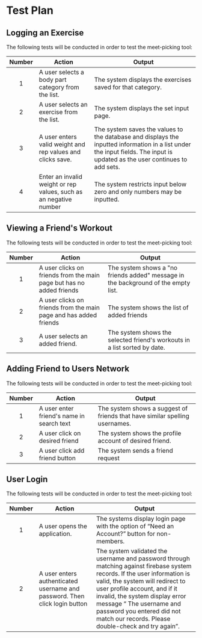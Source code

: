 # Test Plan

## Logging an Exercise

The following tests will be conducted in order to test the meet-picking tool:

| Number | Action | Output |
| :---: | --- | --- |
| 1 | A user selects a body part category from the list. | The system displays the exercises saved for that category. |
| 2 | A user selects an exercise from the list. | The system displays the set input page. |
| 3 | A user enters valid weight and rep values and clicks save. | The system saves the values to the database and displays the inputted information in a list under the input fields. The input is updated as the user continues to add sets. |
| 4 | Enter an invalid weight or rep values, such as an negative number | The system restricts input below zero and only numbers may be inputted. |



## Viewing a Friend's Workout

The following tests will be conducted in order to test the meet-picking tool:

| Number | Action | Output |
| :---: | --- | --- |
| 1 | A user clicks on friends from the main page but has no added friends | The system shows a "no friends added" message in the background  of the empty list. |
| 2 | A user clicks on friends from the main page and has added friends | The system shows the list of added friends |
| 3 | A user selects an added friend. | The system shows the selected friend's workouts in a list sorted by date. |


## Adding Friend to Users Network

The following tests will be conducted in order to test the meet-picking tool:

| Number | Action | Output |
| :---: | --- | --- |
| 1 | A user enter friend's name in search text | The system shows a suggest of friends that have similar spelling usernames.  |
| 2 | A user click on desired friend | The system shows the profile account of desired friend.  |
| 3 | A user click add friend button | The system sends a friend request  |


## User Login

The following tests will be conducted in order to test the meet-picking tool:

| Number | Action | Output |
| :---: | --- | --- |
| 1 | A user opens the application. | The systems display login page with the option of “Need an Account?” button for non-members. |
| 2 | A user enters authenticated username and password. Then click login button | The system validated the username and password through matching against firebase system records. If the user information is valid, the system will redirect to user profile account, and if it invalid, the system display error message “ The username and password you entered did not match our records. Please double-check and try again”.  |
